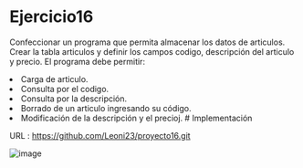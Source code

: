 # Ejercicio16
Confeccionar un programa que permita almacenar los datos de articulos. Crear la tabla articulos y definir los campos codigo, descripción del articulo y precio.
El programa debe permitir:
<li/>Carga de articulo.
<li/>Consulta por el codigo.
<li/>Consulta por la descripción.
<li/>Borrado de un articulo ingresando su código.
<li/>Modificación de la descripción y el precioj.
# Implementación

URL :  https://github.com/Leoni23/proyecto16.git

![image](https://user-images.githubusercontent.com/74840012/221088577-f66e12f4-a9ea-4580-b621-2300918721c2.png)
